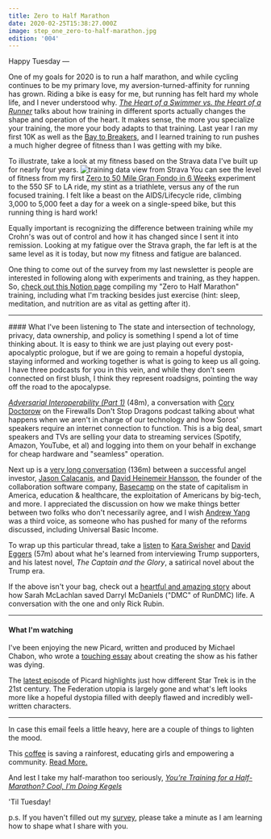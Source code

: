 ```yaml
---
title: Zero to Half Marathon
date: 2020-02-25T15:38:27.000Z
image: step_one_zero-to-half-marathon.jpg
edition: '004'
---
```

Happy Tuesday —

One of my goals for 2020 is to run a half marathon, and while cycling continues to be my primary love, my aversion-turned-affinity for running has grown. Riding a bike is easy for me, but running has felt hard my whole life, and I never understood why. [*The Heart of a Swimmer vs. the Heart of a Runner*](https://www.nytimes.com/2019/04/03/well/move/heart-health-swimming-running-exercise.html) talks about how training in different sports actually changes the shape and operation of the heart. It makes sense, the more you specialize your training, the more your body adapts to that training. Last year I ran my first 10K as well as the [Bay to Breakers](https://www.gotostepone.com/post/birthday-week/), and I learned training to run pushes a much higher degree of fitness than I was getting with my bike.

To illustrate, take a look at my fitness based on the Strava data I've built up for nearly four years.
![training data view from Strava](https://res.cloudinary.com/airjoshb/image/upload/v1582676534/training-with-crohns.jpg)
You can see the level of fitness from my first [Zero to 50 Mile Gran Fondo in 6 Weeks](https://medium.com/@airjoshb/couch-to-50-mile-gran-fondo-in-6-weeks-91b6a5b29cf5) experiment to the 550 SF to LA ride, my stint as a triathlete, versus any of the run focused training. I felt like a beast on the AIDS/Lifecycle ride, climbing 3,000 to 5,000 feet a day for a week on a single-speed bike, but this running thing is hard work!

Equally important is recognizing the difference between training while my Crohn's was out of control and how it has changed since I sent it into remission. Looking at my fatigue over the Strava graph, the far left is at the same level as it is today, but now my fitness and fatigue are balanced.

One thing to come out of the survey from my last newsletter is people are interested in following along with experiments and training, as they happen. So, [check out this Notion page](http://bit.ly/notion-half-marathon) compiling my "Zero to Half Marathon" training, including what I'm tracking besides just exercise (hint: sleep, meditation, and nutrition are as vital as getting after it).
<hr />
#### What I've been listening to
The state and intersection of technology, privacy, data ownership, and policy is something I spend a lot of time thinking about. It is easy to think we are just playing out every post-apocalyptic prologue, but if we are going to remain a hopeful dystopia, staying informed and working together is what is going to keep us all going. I have three podcasts for you in this vein, and while they don't seem connected on first blush, I think they represent roadsigns, pointing the way off the road to the apocalypse.

[*Adversarial Interoperability (Part 1)*](
http://podcast.firewallsdontstopdragons.com/2020/02/17/adversarial-interoperability-part-1/) (48m), a conversation with [Cory Doctorow](http://twitter.com/doctorow) on the Firewalls Don't Stop Dragons podcast talking about what happens when we aren't in charge of our technology and how Soros' speakers require an internet connection to function. This is a big deal, smart speakers and TVs are selling your data to streaming services (Spotify, Amazon, YouTube, et al) and logging into them on your behalf in exchange for cheap hardware and "seamless" operation.

Next up is a [very long conversation](https://pca.st/uf5b17ed) (136m) between a successful angel investor, [Jason Calacanis](https://twitter.com/jason), and [David Heinemeir Hansson](https://twitter.com/dhh), the founder of the collaboration software company, [Basecamp](http://basecamp.com) on the state of capitalism in America, education & healthcare, the exploitation of Americans by big-tech, and more. I appreciated the discussion on how we make things better between two folks who don't necessarily agree, and I wish [Andrew Yang](https://twitter.com/andrewyang) was a third voice, as someone who has pushed for many of the reforms discussed, including Universal Basic Income.

To wrap up this particular thread, take a [listen](https://pca.st/d023znkq) to [Kara Swisher](https://twitter.com/karaswisher) and [David Eggers](http://www.mcsweeneys.net) (57m) about what he's learned from interviewing Trump supporters, and his latest novel, *The Captain and the Glory*, a satirical novel about the Trump era.

If the above isn't your bag, check out a [heartful and amazing story](https://pca.st/pux8g6u4) about how Sarah McLachlan saved Darryl McDaniels ("DMC" of RunDMC) life. A conversation with the one and only Rick Rubin.
<hr />

#### What I'm watching

I've been enjoying the new Picard, written and produced by Michael Chabon, who wrote a [touching essay](https://www.newyorker.com/magazine/2019/11/18/the-final-frontier) about creating the show as his father was dying.

The [latest episode](https://www.cbs.com/shows/star-trek-picard/video/o1UkhNQZmPtcDud9Ku1fH4M6lHJ8abMw/star-trek-picard-stardust-city-rag/) of Picard highlights just how different Star Trek is in the 21st century. The Federation utopia is largely gone and what's left looks more like a hopeful dystopia filled with deeply flawed and incredibly well-written characters.
<hr />

In case this email feels a little heavy, here are a couple of things to lighten the mood.

This [coffee](https://gorongosacoffee.com/collections/coffee) is saving a rainforest, educating girls and empowering a community. [Read More.](https://www.miir.com/blogs/community/customiir-spotlight-gorongosa-coffee)

And lest I take my half-marathon too seriously, [*You’re Training for a Half-Marathon? Cool, I’m Doing Kegels*](https://www.mcsweeneys.net/articles/youre-training-for-a-half-marathon-cool-im-doing-kegels)

'Til Tuesday!

p.s. If you haven't filled out my [survey](https://forms.gle/Hko8PbGbybtAB2Pv9), please take a minute as I am learning how to shape what I share with you.
